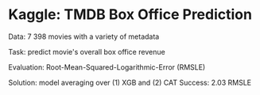 # Kaggle: TMDB Box Office Prediction

Data: 7 398 movies with a variety of metadata

Task: predict movie's overall box office revenue

Evaluation: Root-Mean-Squared-Logarithmic-Error (RMSLE)

Solution: model averaging over (1) XGB and (2) CAT
Success: 2.03 RMSLE
